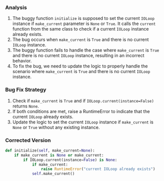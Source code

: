 ### Analysis
1. The buggy function `initialize` is supposed to set the current `IOLoop` instance if `make_current` parameter is `None` or `True`. It calls the `current` function from the same class to check if a current `IOLoop` instance already exists.
2. The bug occurs when `make_current` is `True` and there is no current `IOLoop` instance.
3. The buggy function fails to handle the case where `make_current` is `True` and there is no current `IOLoop` instance, resulting in an incorrect behavior.
4. To fix the bug, we need to update the logic to properly handle the scenario where `make_current` is `True` and there is no current `IOLoop` instance.

### Bug Fix Strategy
1. Check if `make_current` is `True` and if `IOLoop.current(instance=False)` returns `None`.
2. If both conditions are met, raise a RuntimeError to indicate that the current `IOLoop` already exists.
3. Update the logic to set the current `IOLoop` instance if `make_current` is `None` or `True` without any existing instance.

### Corrected Version
```python
def initialize(self, make_current=None):
    if make_current is None or make_current:
        if IOLoop.current(instance=False) is None:
            if make_current:
                raise RuntimeError("current IOLoop already exists")
            self.make_current()
```